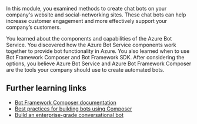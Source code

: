 In this module, you examined methods to create chat bots on your company's website and social-networking sites. These chat bots can help increase customer engagement and more effectively support your company’s customers. 

You learned about the components and capabilities of the Azure Bot Service. You discovered how the Azure Bot Service components work together to provide bot functionality in Azure. You also learned when to use Bot Framework Composer and Bot Framework SDK. After considering the options, you believe Azure Bot Service and Azure Bot Framework Composer are the tools your company should use to create automated bots.

## Further learning links

- [Bot Framework Composer documentation](/composer?azure-portal=true)
- [Best practices for building bots using Composer](/composer/concept-best-practices?azure-portal=true)
- [Build an enterprise-grade conversational bot](/azure/architecture/reference-architectures/ai/conversational-bot?azure-portal=true)
